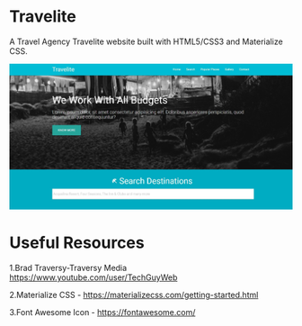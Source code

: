 # Travelite

A Travel Agency Travelite website built with HTML5/CSS3 and Materialize CSS.

<img src='./img/primage.JPG' alt='' width='800px'/>

# Useful Resources

1.Brad Traversy-Traversy Media https://www.youtube.com/user/TechGuyWeb

2.Materialize CSS - https://materializecss.com/getting-started.html

3.Font Awesome Icon - https://fontawesome.com/
